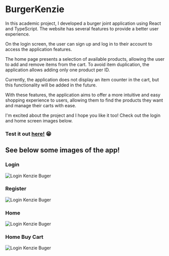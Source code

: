 # BurgerKenzie

In this academic project, I developed a burger joint application using React and TypeScript. The website has several features to provide a better user experience.

On the login screen, the user can sign up and log in to their account to access the application features.

The home page presents a selection of available products, allowing the user to add and remove items from the cart. To avoid item duplication, the application allows adding only one product per ID.

Currently, the application does not display an item counter in the cart, but this functionality will be added in the future.

With these features, the application aims to offer a more intuitive and easy shopping experience to users, allowing them to find the products they want and manage their carts with ease.

I'm excited about the project and I hope you like it too! Check out the login and home screen images below.


### Test it out <a href="https://kenzie-burguer-v2-sales-gb.vercel.app/">here!</a> 😁


## See below some images of the app!

### Login
<img src="https://res.cloudinary.com/dhavjx2gp/image/upload/v1682016434/KenzieBurger-Login_s7u8wp.svg" alt="Login Kenzie Buger">

### Register
<img src="https://res.cloudinary.com/dhavjx2gp/image/upload/v1682016434/KenzieBurger-Register_wbfane.svg" alt="Login Kenzie Buger">

### Home
<img src="https://res.cloudinary.com/dhavjx2gp/image/upload/v1682016438/KenzieBurger-Home_vjlwjx.svg" alt="Login Kenzie Buger">

### Home Buy Cart
<img src="https://res.cloudinary.com/dhavjx2gp/image/upload/v1682016438/KenzieBurger-Home-BuyCart_b0wlui.svg" alt="Login Kenzie Buger">



